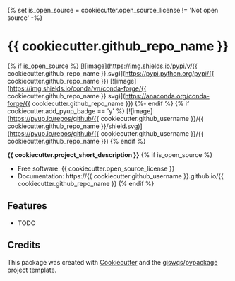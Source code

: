 {% set is_open_source = cookiecutter.open_source_license != 'Not open source' -%}

# {{ cookiecutter.github_repo_name }}

{% if is_open_source %}
[![image](https://img.shields.io/pypi/v/{{ cookiecutter.github_repo_name }}.svg)](https://pypi.python.org/pypi/{{ cookiecutter.github_repo_name }})
[![image](https://img.shields.io/conda/vn/conda-forge/{{ cookiecutter.github_repo_name }}.svg)](https://anaconda.org/conda-forge/{{ cookiecutter.github_repo_name }})
{%- endif %}
{% if cookiecutter.add_pyup_badge == 'y' %}
[![image](https://pyup.io/repos/github/{{ cookiecutter.github_username }}/{{ cookiecutter.github_repo_name }}/shield.svg)](https://pyup.io/repos/github/{{ cookiecutter.github_username }}/{{ cookiecutter.github_repo_name }})
{% endif %}

**{{ cookiecutter.project_short_description }}**
{% if is_open_source %}

-   Free software: {{ cookiecutter.open_source_license }}
-   Documentation: https://{{ cookiecutter.github_username }}.github.io/{{ cookiecutter.github_repo_name }}
    {% endif %}

## Features

-   TODO

## Credits

This package was created with [Cookiecutter](https://github.com/cookiecutter/cookiecutter) and the [giswqs/pypackage](https://github.com/giswqs/pypackage) project template.
